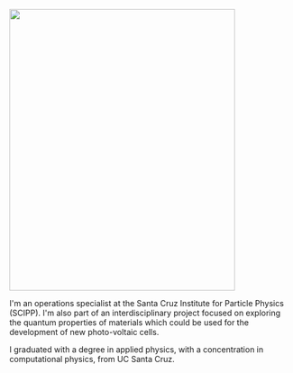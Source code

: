 <p align="left">
  <img src="jpr_hs.JPG" width="400" height="500">
  
I'm an operations specialist at the Santa Cruz Institute for Particle Physics (SCIPP). I'm also part of an interdisciplinary project focused on exploring the quantum properties of materials which could be used for the development of new photo-voltaic cells.

I graduated with a degree in applied physics, with a concentration in computational physics, from UC Santa Cruz.
